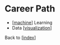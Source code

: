 # Career Path

- [[machine]] Learning
- Data [[visualization]]

Back to [[index]]

[//begin]: # "Autogenerated link references for markdown compatibility"
[machine]: machine.md "Machine Learning"
[visualization]: visualization.md "Data Visualization"
[index]: index.md "index"
[//end]: # "Autogenerated link references"
